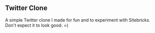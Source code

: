 Twitter Clone
-------------

A simple Twitter clone I made for fun and to experiment with Sitebricks. Don't expect it to look
good. =)